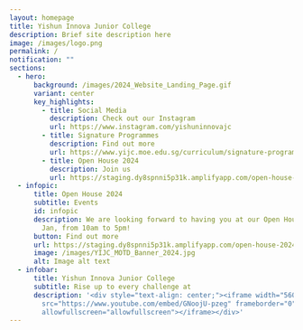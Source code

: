```yaml
---
layout: homepage
title: Yishun Innova Junior College
description: Brief site description here
image: /images/logo.png
permalink: /
notification: ""
sections:
  - hero:
      background: /images/2024_Website_Landing_Page.gif
      variant: center
      key_highlights:
        - title: Social Media
          description: Check out our Instagram
          url: https://www.instagram.com/yishuninnovajc
        - title: Signature Programmes
          description: Find out more
          url: https://www.yijc.moe.edu.sg/curriculum/signature-programmes/
        - title: Open House 2024
          description: Join us
          url: https://staging.dy8spnni5p31k.amplifyapp.com/open-house-2024/overview/
  - infopic:
      title: Open House 2024
      subtitle: Events
      id: infopic
      description: We are looking forward to having you at our Open House 2024 on 12
        Jan, from 10am to 5pm!
      button: Find out more
      url: https://staging.dy8spnni5p31k.amplifyapp.com/open-house-2024/overview/
      image: /images/YIJC_MOTD_Banner_2024.jpg
      alt: Image alt text
  - infobar:
      title: Yishun Innova Junior College
      subtitle: Rise up to every challenge at
      description: '<div style="text-align: center;"><iframe width="560" height="315"
        src="https://www.youtube.com/embed/GNoojU-pzeg" frameborder="0"
        allowfullscreen="allowfullscreen"></iframe></div>'
---
```

